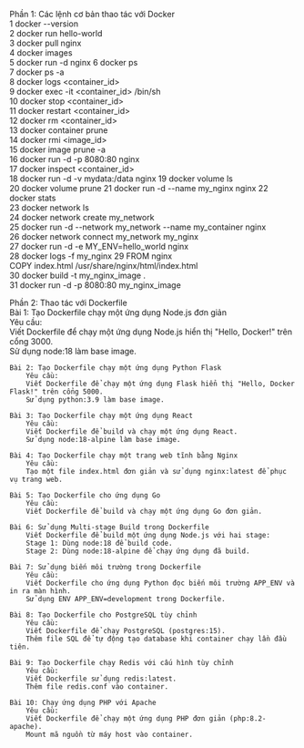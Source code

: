 Phần 1:	Các lệnh cơ bản thao tác với Docker		
	1	docker --version	
	2	docker run hello-world	
	3	docker pull nginx	
	4	docker images	
	5	docker run -d nginx	
	6	docker ps	
	7	docker ps -a	
	8	docker logs <container_id>	
	9	docker exec -it <container_id> /bin/sh	
	10	docker stop <container_id>	
	11	docker restart <container_id>	
	12	docker rm <container_id>	
	13	docker container prune	
	14	docker rmi <image_id>	
	15	docker image prune -a	
	16	docker run -d -p 8080:80 nginx	
	17	docker inspect <container_id>	
	18	docker run -d -v mydata:/data nginx	
	19	docker volume ls	
	20	docker volume prune	
	21	docker run -d --name my_nginx nginx	
	22	docker stats	
	23	docker network ls	
	24	docker network create my_network	
	25	docker run -d --network my_network --name my_container nginx	
	26	docker network connect my_network my_nginx	
	27	docker run -d -e MY_ENV=hello_world nginx	
	28	docker logs -f my_nginx	
	29	FROM nginx	
		COPY index.html /usr/share/nginx/html/index.html	
	30	docker build -t my_nginx_image .	
	31	docker run -d -p 8080:80 my_nginx_image	
			
Phần 2:	Thao tác với Dockerfile		
	Bài 1: Tạo Dockerfile chạy một ứng dụng Node.js đơn giản		
		Yêu cầu:	
		Viết Dockerfile để chạy một ứng dụng Node.js hiển thị "Hello, Docker!" trên cổng 3000.	
		Sử dụng node:18 làm base image.	
			
	Bài 2: Tạo Dockerfile chạy một ứng dụng Python Flask		
		Yêu cầu:	
		Viết Dockerfile để chạy một ứng dụng Flask hiển thị "Hello, Docker Flask!" trên cổng 5000.	
		Sử dụng python:3.9 làm base image.	
			
	Bài 3: Tạo Dockerfile chạy một ứng dụng React		
		Yêu cầu:	
		Viết Dockerfile để build và chạy một ứng dụng React.	
		Sử dụng node:18-alpine làm base image.	
			
	Bài 4: Tạo Dockerfile chạy một trang web tĩnh bằng Nginx		
		Yêu cầu:	
		Tạo một file index.html đơn giản và sử dụng nginx:latest để phục vụ trang web.	
			
	Bài 5: Tạo Dockerfile cho ứng dụng Go		
		Yêu cầu:	
		Viết Dockerfile để build và chạy một ứng dụng Go đơn giản.	
			
	Bài 6: Sử dụng Multi-stage Build trong Dockerfile		
		Viết Dockerfile để build một ứng dụng Node.js với hai stage:	
		Stage 1: Dùng node:18 để build code.	
		Stage 2: Dùng node:18-alpine để chạy ứng dụng đã build.	
			
	Bài 7: Sử dụng biến môi trường trong Dockerfile		
		Yêu cầu:	
		Viết Dockerfile cho ứng dụng Python đọc biến môi trường APP_ENV và in ra màn hình.	
		Sử dụng ENV APP_ENV=development trong Dockerfile.	
			
	Bài 8: Tạo Dockerfile cho PostgreSQL tùy chỉnh		
		Yêu cầu:	
		Viết Dockerfile để chạy PostgreSQL (postgres:15).	
		Thêm file SQL để tự động tạo database khi container chạy lần đầu tiên.	
			
	Bài 9: Tạo Dockerfile chạy Redis với cấu hình tùy chỉnh		
		Yêu cầu:	
		Viết Dockerfile sử dụng redis:latest.	
		Thêm file redis.conf vào container.	
			
	Bài 10: Chạy ứng dụng PHP với Apache		
		Yêu cầu:	
		Viết Dockerfile để chạy một ứng dụng PHP đơn giản (php:8.2-apache).	
		Mount mã nguồn từ máy host vào container.	

